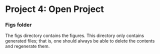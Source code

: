 # Project 4: Open Project
### Figs folder

The figs directory contains the figures. This directory only contains generated files; that is, one should always be able to delete the contents and regenerate them.
